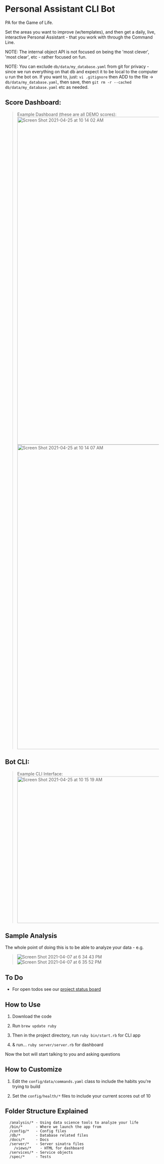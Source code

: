 # Personal Assistant CLI Bot

PA for the Game of Life. 

Set the areas you want to improve (w/templates), and then get a daily, live, interactive Personal Assistant - that you work with through the Command Line.

NOTE: The internal object API is not focused on being the 'most clever', 'most clear', etc - rather focused on fun.

NOTE: You can exclude `db/data/my_database.yaml` from git for privacy - since we run everything on that db and expect it to be local to the computer u run the bot on. 
      If you want to, just: `vi .gitignore` then ADD to the file -> `db/data/my_database.yaml`, then save, then `git rm -r --cached db/data/my_database.yaml` etc as needed.

## Score Dashboard:
> Example Dashboard (these are all DEMO scores):
> <img width="1074" alt="Screen Shot 2021-04-25 at 10 14 02 AM" src="https://user-images.githubusercontent.com/46613794/115996883-0f54af00-a5af-11eb-85b3-e5c0932229de.png">
> <img width="999" alt="Screen Shot 2021-04-25 at 10 14 07 AM" src="https://user-images.githubusercontent.com/46613794/115996889-14196300-a5af-11eb-9657-f994ff350d5d.png">


## Bot CLI:
> Example CLI Interface: <br />
> <img width="481" alt="Screen Shot 2021-04-25 at 10 15 19 AM" src="https://user-images.githubusercontent.com/46613794/115996912-2dbaaa80-a5af-11eb-8c8f-06cdf1cc1413.png">


## Sample Analysis
The whole point of doing this is to be able to analyze your data - e.g.
> ![Screen Shot 2021-04-07 at 6 34 43 PM](https://user-images.githubusercontent.com/46613794/113943130-06eb2e80-97d0-11eb-9def-505fd9c9dea8.png)
> ![Screen Shot 2021-04-07 at 6 35 52 PM](https://user-images.githubusercontent.com/46613794/113943176-21250c80-97d0-11eb-9320-a18f60942c45.png)

## To Do

* For open todos see our [project status board](https://github.com/dainmiller/assistant/projects/3)

## How to Use

1. Download the code

2. Run `brew update ruby`

3. Then in the project directory, run `ruby bin/start.rb` for CLI app

4. & run... `ruby server/server.rb` for dashboard

Now the bot will start talking to you and asking questions

## How to Customize

1. Edit the `config/data/commands.yaml` class to include the habits you're trying to build

2. Set the `config/health/*` files to include your current scores out of 10

## Folder Structure Explained

```
  /analysis/* - Using data science tools to analyze your life
  /bin/*      - Where we launch the app from
  /config/*   - Config files
  /db/*       - Database related files
  /docs/*     - Docs
  /server/*   - Server sinatra files
    /views/*    - HTML for dashboard
  /services/* - Service objects
  /spec/*     - Tests 
```
